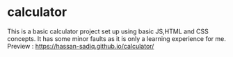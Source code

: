 # calculator
This is a basic calculator project set up using basic JS,HTML and CSS concepts. It has some minor
faults as it is only a learning experience for me.
Preview : https://hassan-sadiq.github.io/calculator/